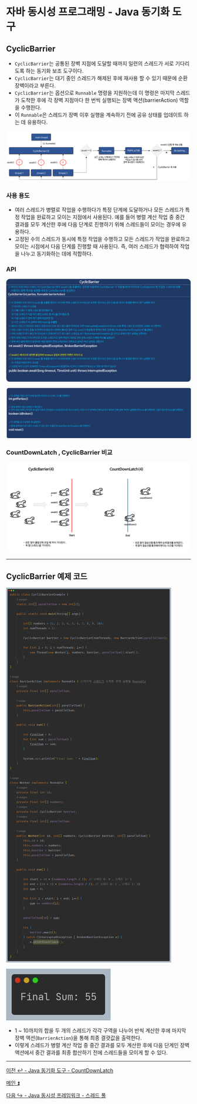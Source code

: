 # 자바 동시성 프로그래밍 - Java 동기화 도구

## CyclicBarrier

- `CyclicBarrier`는 공통된 장벽 지점에 도달할 때까지 일련의 스레드가 서로 기다리도록 하는 동기화 보조 도구이다.
- `CyclicBarrier`는 대기 중인 스레드가 해제된 후에 재사용 할 수 있기 때문에 순환 장벽이라고 부른다.
- `CyclicBarrier`는 옵션으로 `Runnable` 명령을 지원하는데 이 명령은 마지막 스레드가 도착한 후에 각 장벽 지점마다 한 번씩 실행되는 장벽 액션(barrierAction) 역할을 수행한다.
- 이 `Runnable`은 스레드가 장벽 이후 실행을 계속하기 전에 공유 상태를 업데이트 하는 데 유용하다.

![img_34.png](image/img_34.png)

### 사용 용도

- 여러 스레드가 병렬로 작업을 수행하다가 특정 단계에 도달하거나 모든 스레드가 특정 작업을 완료하고 모이는 지점에서 사용된다. 예를 들어 병렬 계산 작업 중
    중간 결과를 모두 계산한 후에 다음 단계로 진행하기 위해 스레드들이 모이는 경우에 유용하다.
- 고정된 수의 스레드가 동시에 특정 작업을 수행하고 모든 스레드가 작업을 완료하고 모이는 시점에서 다음 단계를 진행할 때 사용된다. 즉, 여러 스레드가 협력하여
    작업을 나누고 동기화하는 데에 적합하다.

### API

![img_35.png](image/img_35.png)

![img_36.png](image/img_36.png)

### CountDownLatch , CyclicBarrier 비교

![img_37.png](image/img_37.png)

---

## CyclicBarrier 예제 코드

![img_38.png](image/img_38.png)

![img_39.png](image/img_39.png)

- 1 ~ 10까지의 합을 두 개의 스레드가 각각 구역을 나누어 반씩 계산한 후에 마지막 장벽 액션(`BarrierAction`)을 통해 최종 결괏값을 출력한다.
- 이렇게 스레드가 병렬 계산 작업 중 중간 결과를 모두 계산한 후에 다음 단계인 장벽 액션에서 중간 결과를 최종 합산하기 전에 스레드들을 모이게 할 수 있다.

---

[이전 ↩️ - Java 동기화 도구 - CountDownLatch](https://github.com/genesis12345678/TIL/blob/main/Java/reactive/javaSync/CountDownLatch.md)

[메인 ⏫](https://github.com/genesis12345678/TIL/blob/main/Java/reactive/Main.md)

[다음 ↪️ - Java 동시성 프레임워크 - 스레드 풀](https://github.com/genesis12345678/TIL/blob/main/Java/reactive/javaFramework/ThreadPool.md)